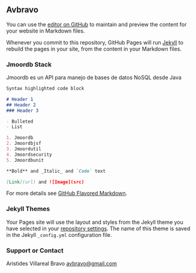 ## Avbravo

You can use the [editor on GitHub](https://github.com/avbravo/avbravo.github.io/edit/master/README.md) to maintain and preview the content for your website in Markdown files.

Whenever you commit to this repository, GitHub Pages will run [Jekyll](https://jekyllrb.com/) to rebuild the pages in your site, from the content in your Markdown files.

### Jmoordb Stack

Jmoordb es un API para manejo de bases de datos NoSQL desde Java

```markdown
Syntax highlighted code block

# Header 1
## Header 2
### Header 3

- Bulleted
- List

1. Jmoordb
2. Jmoordbjsf
3. Jmoordutil
4. Jmoordsecurity
5. Jmoordbunit

**Bold** and _Italic_ and `Code` text

[Link](url) and ![Image](src)
```

For more details see [GitHub Flavored Markdown](https://guides.github.com/features/mastering-markdown/).

### Jekyll Themes

Your Pages site will use the layout and styles from the Jekyll theme you have selected in your [repository settings](https://github.com/avbravo/avbravo.github.io/settings). The name of this theme is saved in the Jekyll `_config.yml` configuration file.

### Support or Contact

Aristides Villareal Bravo [avbravo@gmail.com](avbravo@gmail.com) 
